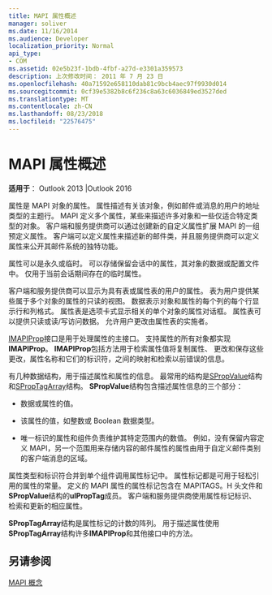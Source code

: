 ```yaml
---
title: MAPI 属性概述
manager: soliver
ms.date: 11/16/2014
ms.audience: Developer
localization_priority: Normal
api_type:
- COM
ms.assetid: 02e5b23f-1bdb-4fbf-a27d-e3301a359573
description: 上次修改时间： 2011 年 7 月 23 日
ms.openlocfilehash: 40a71592e658110dab81c9bcb4aec97f9930d014
ms.sourcegitcommit: 0cf39e5382b8c6f236c8a63c6036849ed3527ded
ms.translationtype: MT
ms.contentlocale: zh-CN
ms.lasthandoff: 08/23/2018
ms.locfileid: "22576475"
---
```

# <a name="mapi-property-overview"></a>MAPI 属性概述

  
  
**适用于**： Outlook 2013 |Outlook 2016 
  
属性是 MAPI 对象的属性。 属性描述有关该对象，例如邮件或消息的用户的地址类型的主题行。 MAPI 定义多个属性，某些来描述许多对象和一些仅适合特定类型的对象。 客户端和服务提供商可以通过创建新的自定义属性扩展 MAPI 的一组预定义属性。 客户端可以定义属性来描述新的邮件类，并且服务提供商可以定义属性来公开其邮件系统的独特功能。
  
属性可以是永久或临时。 可以存储保留会话中的属性，其对象的数据或配置文件中。 仅用于当前会话期间存在的临时属性。 
  
客户端和服务提供商可以显示为具有表或属性表的用户的属性。 表为用户提供某些属于多个对象的属性的只读的视图。 数据表示对象和属性的每个列的每个行显示行和列格式。 属性表是选项卡式显示相关的单个对象的属性对话框。 属性表可以提供只读或读/写访问数据。 允许用户更改由属性表的实施者。
  
[IMAPIProp](imapipropiunknown.md)接口是用于处理属性的主接口。 支持属性的所有对象都实现**IMAPIProp**。 **IMAPIProp**包括方法用于检索属性值将复制属性、 更改和保存这些更改，属性名称和它们的标识符，之间的映射和检索以前错误的信息。 
  
有几种数据结构，用于描述属性和属性的信息。 最常用的结构是[SPropValue](spropvalue.md)结构和[SPropTagArray](sproptagarray.md)结构。 **SPropValue**结构包含描述属性信息的三个部分： 
  
- 数据或属性的值。
    
- 该属性的值，如整数或 Boolean 数据类型。 
    
- 唯一标识的属性和组件负责维护其特定范围内的数值。 例如，没有保留内容定义 MAPI，另一个范围用来存储内容的邮件属性的属性由用于自定义邮件类别的客户端消息的区域。 
    
属性类型和标识符合并到单个组件调用属性标记中。 属性标记都是可用于轻松引用的属性的常量。 定义的 MAPI 属性的属性标记包含在 MAPITAGS。H 头文件和**SPropValue**结构的**ulPropTag**成员。 客户端和服务提供商使用属性标记标识、 检索和更新的相应属性。 
  
**SPropTagArray**结构是属性标记的计数的阵列。 用于描述属性使用**SPropTagArray**结构许多**IMAPIProp**和其他接口中的方法。 
  
## <a name="see-also"></a>另请参阅



[MAPI 概念](mapi-concepts.md)

